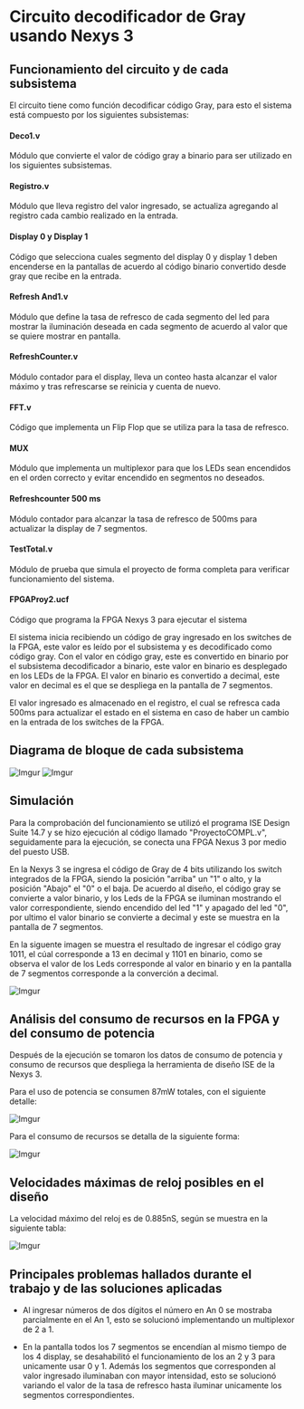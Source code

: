 # Circuito decodificador de Gray usando Nexys 3

## Funcionamiento del circuito y de cada subsistema

El circuito tiene como función decodificar código Gray, para esto el sistema está compuesto por los siguientes subsistemas:

#### Deco1.v
Módulo que convierte el valor de código gray a binario para ser utilizado en los siguientes subsistemas.

#### Registro.v
Módulo que lleva registro del valor ingresado, se actualiza agregando al registro cada cambio realizado en la entrada.

#### Display 0 y Display 1
Código que selecciona cuales segmento del display 0 y display 1 deben encenderse en la pantallas de acuerdo al código binario convertido desde gray que recibe en la entrada.

#### Refresh And1.v
Módulo que define la tasa de refresco de cada segmento del led para mostrar la iluminación deseada en cada segmento de acuerdo al valor que se quiere mostrar en pantalla.

#### RefreshCounter.v

Módulo contador para el display, lleva un conteo hasta alcanzar el valor máximo y tras refrescarse se reinicia y cuenta de nuevo.

#### FFT.v

Código que implementa un Flip Flop que se utiliza para la tasa de refresco.

#### MUX

Módulo que implementa un multiplexor para que los LEDs sean encendidos en el orden correcto y evitar encendido en segmentos no deseados.

#### Refreshcounter 500 ms

Módulo contador para alcanzar la tasa de refresco de 500ms para actualizar la display de 7 segmentos.

#### TestTotal.v

Módulo de prueba que simula el proyecto de forma completa para verificar funcionamiento del sistema.

#### FPGAProy2.ucf

Código que programa la FPGA Nexys 3 para ejecutar el sistema

El sistema inicia recibiendo un código de gray ingresado en los switches de la FPGA, este valor es leído por el subsistema y es decodificado como código gray. Con el valor en código gray, este es convertido en binario por el subsistema decodificador a binario, este valor en binario es desplegado en los LEDs de la FPGA.
El valor en binario es convertido a decimal, este valor en decimal es el que se despliega en la pantalla de 7 segmentos.

El valor ingresado es almacenado en el registro, el cual se refresca cada 500ms para actualizar el estado en el sistema en caso de haber un cambio en la entrada de los switches de la FPGA.

## Diagrama de bloque de cada subsistema

 ![Imgur](https://i.imgur.com/0lRQ4Np.png)
![Imgur](https://i.imgur.com/8zRCLKL.png)

## Simulación

Para la comprobación del funcionamiento se utilizó el programa ISE Design Suite 14.7 y se hizo ejecución al código llamado "ProyectoCOMPL.v", seguidamente para la ejecución, se conecta una FPGA Nexus 3 por medio del puesto USB.

En la Nexys 3 se ingresa el código de Gray de 4 bits utilizando los switch integrados de la FPGA, siendo la posición "arriba" un "1" o alto, y la posición "Abajo" el "0" o el baja. De acuerdo al diseño, el código gray se convierte a valor binario, y los Leds de la FPGA se iluminan mostrando el valor correspondiente, siendo encendido del led "1" y apagado del led "0", por ultimo el valor binario se convierte a decimal y este se muestra en la pantalla de 7 segmentos.

En la siguente imagen se muestra el resultado de ingresar el código gray 1011, el cúal corresponde a 13 en decimal y 1101 en binario, como se observa el valor de los Leds corresponde al valor en binario y en la pantalla de 7 segmentos corresponde a la converción a decimal. 

![Imgur](https://i.imgur.com/RfoPHJc.png)

## Análisis del consumo de recursos en la FPGA y del consumo de potencia

Después de la ejecución se tomaron los datos de consumo de potencia y consumo de recursos que despliega la herramienta de diseño ISE de la Nexys 3. 

Para el uso de potencia se consumen 87mW totales, con el siguiente detalle: 

![Imgur](https://i.imgur.com/UMYNU6A.png)


Para el consumo de recursos se detalla de la siguiente forma:

![Imgur](https://i.imgur.com/G5tqSg9.png)

## Velocidades máximas de reloj posibles en el diseño 

La velocidad máximo del reloj es de 0.885nS, según se muestra en la siguiente tabla:

![Imgur](https://i.imgur.com/WN1N0BH.png)


## Principales problemas hallados durante el trabajo y de las soluciones aplicadas 
- Al ingresar números de dos dígitos el número en An 0 se mostraba parcialmente en el An 1, esto se solucionó implementando un multiplexor de 2 a 1.

- En la pantalla todos los 7 segmentos se encendían al mismo tiempo de los 4 display, se desahabilitó el funcionamiento de los an 2 y 3 para unicamente usar 0 y 1. Además los segmentos que corresponden al valor ingresado iluminaban con mayor intensidad, esto se solucionó variando el valor de la tasa de refresco hasta iluminar unicamente los segmentos correspondientes.
